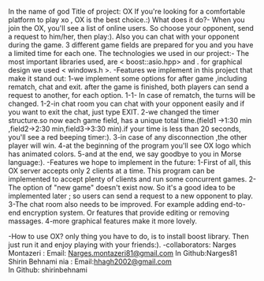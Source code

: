 In the name of god
Title of project: OX
If you're looking for a comfortable platform to play xo , OX is the best choice.:)
What does it do?-
When you join the OX, you'll see a list of online users. So choose your opponent, send a request to him/her, then play:). Also you can chat with your opponent during the game. 3 different  game fields are prepared for you and you have a limited time for each one.
The technologies we used in our project:-
The most important  libraries  used, are < boost::asio.hpp>  and  <thread>. for  graphical design we used < windows.h >. 
-Features we implement in this project that make it stand out:
1-we implement some options for after game ,including rematch, chat  and exit. after the game is finished, both players can send a request  to another, for each option. 
1-1- In case of rematch, the turns will be changed.
1-2-in chat room you can chat with your opponent easily and if you want to exit the chat, just type EXIT. 
2-we changed the timer structure.so now  each game field, has a unique total time.(field1 ->1:30 min ,field2->2:30 min,field3->3:30 min).if your time is  less than 20 seconds, you'll see a red beeping timer:).
3-in case of any disconnection ,the other player will win.
4-at the beginning of the program you'll see OX logo which has animated colors.
5-and at the end, we say goodbye to you in Morse language:). 
-Features we hope to implement in the future:
1-First of all, this OX server accepts only 2 clients at a time. This program can be implemented to accept plenty of clients and run some concurrent games.
2-The option of "new game" doesn't exist now. So it's a good idea to be implemented  later ; so users can send a request to a new opponent to play. 
3-The chat room also needs to be improved. For example adding  end-to-end encryption system. 
Or features that provide editing or removing  massages.
4-more graphical features  make it more lovely.

-How to use OX?
only thing you have to do, is to install boost library. Then just run it and enjoy playing with your friends:). 
-collaborators:
Narges Montazeri :
          Email: Narges.montazeri81@gmail.com 
          In Github:Narges81      
Shirin Behnami nia : 
          Email:hhagh2002@gmail.com    
          In Github: shirinbehnami      



